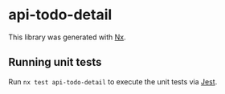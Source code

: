 # api-todo-detail

This library was generated with [Nx](https://nx.dev).

## Running unit tests

Run `nx test api-todo-detail` to execute the unit tests via [Jest](https://jestjs.io).
